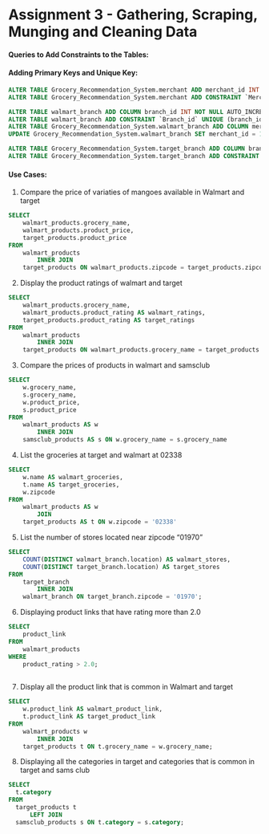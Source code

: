 # Assignment 3 - Gathering, Scraping, Munging and Cleaning Data


#### Queries to Add Constraints to the Tables:
#### Adding Primary Keys and Unique Key:
```sql
ALTER TABLE Grocery_Recommendation_System.merchant ADD merchant_id INT NOT NULL AUTO_INCREMENT, ADD CONSTRAINT PRIMARY KEY(merchant_id);
ALTER TABLE Grocery_Recommendation_System.merchant ADD CONSTRAINT `Merchant_id` UNIQUE (merchant_id);

ALTER TABLE walmart_branch ADD COLUMN branch_id INT NOT NULL AUTO_INCREMENT, ADD CONSTRAINT PRIMARY KEY(branch_id);
ALTER TABLE walmart_branch ADD CONSTRAINT `Branch_id` UNIQUE (branch_id);
ALTER TABLE Grocery_Recommendation_System.walmart_branch ADD COLUMN merchant_id INT;
UPDATE Grocery_Recommendation_System.walmart_branch SET merchant_id = 1

ALTER TABLE Grocery_Recommendation_System.target_branch ADD COLUMN branch_id INT NOT NULL AUTO_INCREMENT, ADD CONSTRAINT PRIMARY KEY(branch_id);
ALTER TABLE Grocery_Recommendation_System.target_branch ADD CONSTRAINT `Branch_id` UNIQUE (branch_id);
```

#### Use Cases:

1. Compare the price of variaties of mangoes available in Walmart and target

```sql
SELECT 
    walmart_products.grocery_name,
    walmart_products.product_price,
    target_products.product_price
FROM
    walmart_products
        INNER JOIN
    target_products ON walmart_products.zipcode = target_products.zipcode

```
2. Display the product ratings of walmart and target
```sql
SELECT 
    walmart_products.grocery_name,
    walmart_products.product_rating AS walmart_ratings,
    target_products.product_rating AS target_ratings
FROM
    walmart_products
        INNER JOIN
    target_products ON walmart_products.grocery_name = target_products.grocery_name;
```

3. Compare the prices of products in walmart and samsclub
```sql
SELECT 
    w.grocery_name,
    s.grocery_name,
    w.product_price,
    s.product_price
FROM
    walmart_products AS w
        INNER JOIN
    samsclub_products AS s ON w.grocery_name = s.grocery_name

```
4. List the groceries at target and walmart at 02338
```sql
SELECT 
    w.name AS walmart_groceries,
    t.name AS target_groceries,
    w.zipcode
FROM
    walmart_products AS w
        JOIN
    target_products AS t ON w.zipcode = '02338'

```
5. List the number of stores located near zipcode “01970”
```sql
SELECT 
    COUNT(DISTINCT walmart_branch.location) AS walmart_stores,
    COUNT(DISTINCT target_branch.location) AS target_stores
FROM
    target_branch
        INNER JOIN
    walmart_branch ON target_branch.zipcode = '01970';

```
6. Displaying product links that have rating more than 2.0
```sql
SELECT 
    product_link
FROM
    walmart_products
WHERE
    product_rating > 2.0;
    
 ```
    
7.  Display all the product link that is common in Walmart and target
```sql
SELECT 
    w.product_link AS walmart_product_link,
    t.product_link AS target_product_link
FROM
    walmart_products w
        INNER JOIN
    target_products t ON t.grocery_name = w.grocery_name;  
   ```
    
  8. Displaying all the categories in target and categories that is common in target and sams club
  ```sql
  SELECT 
    t.category
FROM
    target_products t
        LEFT JOIN
    samsclub_products s ON t.category = s.category;
 ```
    
    
  

